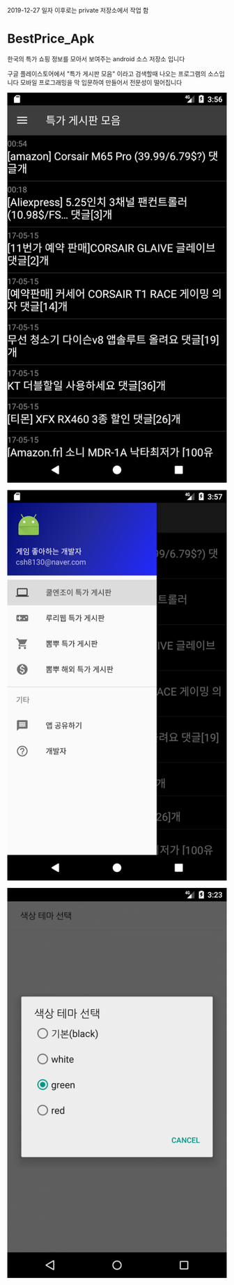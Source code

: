 2019-12-27 일자 이후로는 private 저장소에서 작업 함

# BestPrice_Apk
한국의 특가 쇼핑 정보를 모아서 보여주는 android 소스 저장소 입니다

구글 플레이스토어에서
"특가 게시판 모음" 이라고 검색할때 나오는 프로그램의 소스입니다
모바일 프로그래밍을 막 입문하여 만들어서 전문성이 떨어집니다


![](/img4readme/1.png)

![](/img4readme/2.png)

![](/img4readme/3.png)
